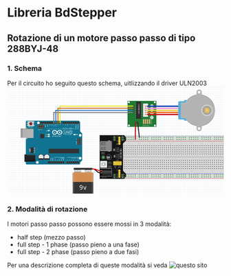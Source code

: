 # Libreria BdStepper
## Rotazione di un motore passo passo di tipo 288BYJ-48

### 1. Schema
Per il circuito ho seguito questo schema, uitlizzando il driver ULN2003
![Schema del circuito](./SchemaCircuito.png)

### 2. Modalità di rotazione
I motori passo passo possono essere mossi in 3 modalità:
- half step (mezzo passo)
- full step - 1 phase (passo pieno a una fase)
- full step - 2 phase (passo pieno a due fasi)

Per una descrizione completa di queste modalità si veda ![questo sito](https://www.rs-online.com/designspark/stepper-motors-and-drives-what-is-full-step-half-step-and-microstepping)